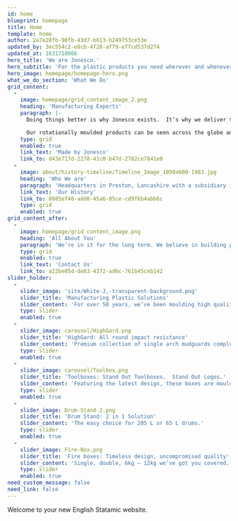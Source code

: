 ```yaml
---
id: home
blueprint: homepage
title: Home
template: home
author: 2a7e28fb-90fb-43d7-b613-b249753ce53e
updated_by: 3ec554c2-e8cb-4f28-af79-effcd537d274
updated_at: 1631718066
hero_title: 'We are Jonesco.'
hero_subtitle: 'For the plastic products you need wherever and whenever you need them.'
hero_image: homepage/homepage-hero.png
what_we_do_section: 'What We Do'
grid_content:
  -
    image: homepage/grid_content_image_2.png
    heading: 'Manufacturing Experts'
    paragraph: |-
      Doing things better is why Jonesco exists.  It’s why we deliver the products you need, whenever and wherever you need them.  Working Smarter.  Not Harder.

      Our rotationally moulded products can be seen across the globe and our uncompromising commitment to quality means they’re made to last.
    type: grid
    enabled: true
    link_text: 'Made by Jonesco'
    link_to: d43e717d-2278-41c0-b47d-2782ce7841e0
  -
    image: about/history-timeline/Timeline_Image_1050x600-1983.jpg
    heading: 'Who We are'
    paragraph: 'Headquarters in Preston, Lancashire with a subsidiary in Seclin, France.  Our chain of distribution covers over 60 countries and spans every continent.  We’re truly global but we’ve not lost our family touch.'
    link_text: 'Our History'
    link_to: 8085ef40-add0-45a6-85ce-cd9f6b4abb6c
    type: grid
    enabled: true
grid_content_after:
  -
    image: homepage/grid_content_image.png
    heading: 'All About You'
    paragraph: 'We’re in it for the long term. We believe in building partnerships with our customers and work with OEMs and distributors with the same mindset. If that sounds like you, get in touch and become part of the Jonesco family'
    type: grid
    enabled: true
    link_text: 'Contact Us'
    link_to: a22be05d-de83-4372-ad6c-761b45ceb142
slider_holder:
  -
    slider_image: 'site/White-J,-transparent-background.png'
    slider_title: 'Manufacturing Plastic Solutions'
    slider_content: 'For over 50 years, we’ve been moulding high quality 100% recyclable products for industry.'
    type: slider
    enabled: true
  -
    slider_image: carousel/HighGard.png
    slider_title: 'HighGard: All round impact resistance'
    slider_content: 'Premium collection of single arch mudguards complete with a patterned textured finish and a silver visibility line.'
    type: slider
    enabled: true
  -
    slider_image: carousel/Toolbox.png
    slider_title: 'Toolboxes: Stand Out Toolboxes.  Stand Out Logos.'
    slider_content: 'Featuring the latest design, these boxes are moulded to last.'
    type: slider
    enabled: true
  -
    slider_image: Drum-Stand-2.png
    slider_title: 'Drum Stand: 2 in 1 Solution'
    slider_content: 'The easy choice for 205 L or 65 L drums.'
    type: slider
    enabled: true
  -
    slider_image: Fire-Box.png
    slider_title: 'Fire boxes: Timeless design, uncompromised quality'
    slider_content: 'Single, double, 6kg – 12kg we’ve got you covered.'
    type: slider
    enabled: true
need_custom_message: false
need_link: false
---
```

Welcome to your new English Statamic website.